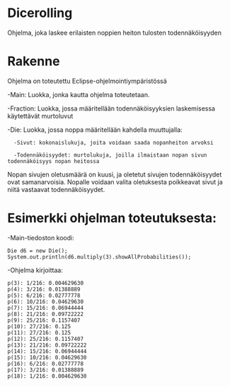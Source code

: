 # Dicerolling
Ohjelma, joka laskee erilaisten noppien heiton tulosten todennäköisyyden


# Rakenne
  Ohjelma on toteutettu Eclipse-ohjelmointiympäristössä

  -Main: Luokka, jonka kautta ohjelma toteutetaan.
  
  -Fraction: Luokka, jossa määritellään todennäköisyyksien laskemisessa käytettävät murtoluvut
  
  -Die: Luokka, jossa noppa määritellään kahdella muuttujalla: 
  
      -Sivut: kokonaislukuja, joita voidaan saada nopanheiton arvoksi
      
      -Todennäköisyydet: murtolukuja, joilla ilmaistaan nopan sivun todennäköisyys nopan heitossa
      
   Nopan sivujen oletusmäärä on kuusi, ja oletetut sivujen todennäköisyydet ovat samanarvoisia. 
   Nopalle voidaan valita oletuksesta poikkeavat sivut ja niitä vastaavat todennäköisyydet. 
   

# Esimerkki ohjelman toteutuksesta:

  -Main-tiedoston koodi:

    Die d6 = new Die();
    System.out.println(d6.multiply(3).showAllProbabilities());

  -Ohjelma kirjoittaa:

    p(3): 1/216: 0.004629630
    p(4): 3/216: 0.01388889
    p(5): 6/216: 0.02777778
    p(6): 10/216: 0.04629630
    p(7): 15/216: 0.06944444
    p(8): 21/216: 0.09722222
    p(9): 25/216: 0.1157407
    p(10): 27/216: 0.125
    p(11): 27/216: 0.125
    p(12): 25/216: 0.1157407
    p(13): 21/216: 0.09722222
    p(14): 15/216: 0.06944444
    p(15): 10/216: 0.04629630
    p(16): 6/216: 0.02777778
    p(17): 3/216: 0.01388889
    p(18): 1/216: 0.004629630
